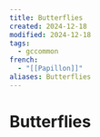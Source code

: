 ```yaml
---
title: Butterflies
created: 2024-12-18
modified: 2024-12-18
tags:
  - gccommon
french:
  - "[[Papillon]]"
aliases: Butterflies
---
```

# Butterflies
